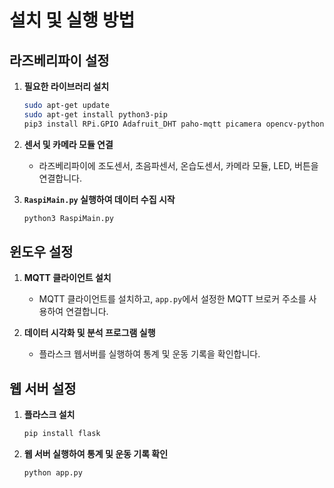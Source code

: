 # 설치 및 실행 방법

## 라즈베리파이 설정

1. **필요한 라이브러리 설치**
   ```bash
   sudo apt-get update
   sudo apt-get install python3-pip
   pip3 install RPi.GPIO Adafruit_DHT paho-mqtt picamera opencv-python-headless scikit-learn
   ```

2. **센서 및 카메라 모듈 연결**
   - 라즈베리파이에 조도센서, 초음파센서, 온습도센서, 카메라 모듈, LED, 버튼을 연결합니다.

3. **`RaspiMain.py` 실행하여 데이터 수집 시작**
   ```bash
   python3 RaspiMain.py
   ```

## 윈도우 설정

1. **MQTT 클라이언트 설치**
   - MQTT 클라이언트를 설치하고, `app.py`에서 설정한 MQTT 브로커 주소를 사용하여 연결합니다.

2. **데이터 시각화 및 분석 프로그램 실행**
   - 플라스크 웹서버를 실행하여 통계 및 운동 기록을 확인합니다.

## 웹 서버 설정

1. **플라스크 설치**
   ```bash
   pip install flask
   ```

2. **웹 서버 실행하여 통계 및 운동 기록 확인**
   ```bash
   python app.py
   ```